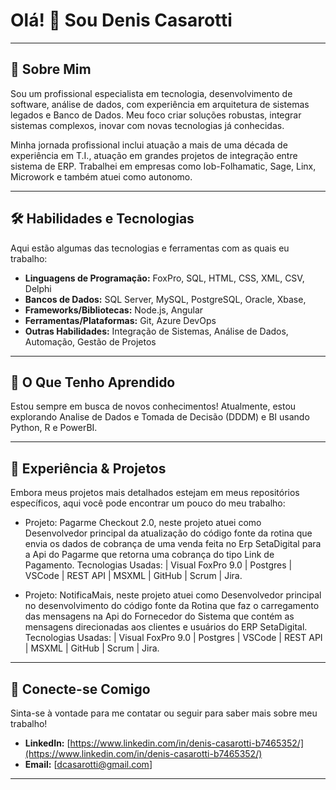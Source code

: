 # Olá! 👋 Sou Denis Casarotti

---

## 🚀 Sobre Mim

Sou um profissional especialista em tecnologia, desenvolvimento de software, análise de dados, com experiência em arquitetura de sistemas legados e Banco de Dados. Meu foco criar soluções robustas, integrar sistemas complexos, inovar com novas tecnologias já conhecidas.

Minha jornada profissional inclui atuação a mais de uma década de experiência em T.I., atuação em grandes projetos de integração entre sistema de ERP. Trabalhei em empresas como Iob-Folhamatic, Sage, Linx, Microwork e também atuei como autonomo.

---

## 🛠️ Habilidades e Tecnologias

Aqui estão algumas das tecnologias e ferramentas com as quais eu trabalho:

* **Linguagens de Programação:** FoxPro, SQL, HTML, CSS, XML, CSV, Delphi
* **Bancos de Dados:** SQL Server, MySQL, PostgreSQL, Oracle, Xbase, 
* **Frameworks/Bibliotecas:** Node.js, Angular
* **Ferramentas/Plataformas:** Git, Azure DevOps
* **Outras Habilidades:** Integração de Sistemas, Análise de Dados, Automação, Gestão de Projetos

---

## 🌱 O Que Tenho Aprendido

Estou sempre em busca de novos conhecimentos! Atualmente, estou explorando Analise de Dados e Tomada de Decisão (DDDM) e BI usando Python, R e PowerBI.

---

## 💼 Experiência & Projetos

Embora meus projetos mais detalhados estejam em meus repositórios específicos, aqui você pode encontrar um pouco do meu trabalho:

* Projeto: Pagarme Checkout 2.0, neste projeto atuei como Desenvolvedor principal da atualização do código fonte da rotina que envia os dados de cobrança de uma venda feita no Erp SetaDigital para a Api do Pagarme que          retorna uma cobrança do tipo Link de Pagamento.
  Tecnologias Usadas: | Visual FoxPro 9.0 | Postgres | VSCode | REST API | MSXML | GitHub | Scrum | Jira.

* Projeto: NotificaMais, neste projeto atuei como Desenvolvedor principal no desenvolvimento do código fonte da Rotina que faz o carregamento das mensagens na Api do Fornecedor do Sistema que contém as mensagens                direcionadas aos clientes e usuários do ERP SetaDigital.
  Tecnologias Usadas: | Visual FoxPro 9.0 | Postgres | VSCode | REST API | MSXML | GitHub | Scrum | Jira.

---

## 🤝 Conecte-se Comigo

Sinta-se à vontade para me contatar ou seguir para saber mais sobre meu trabalho!

* **LinkedIn:** [https://www.linkedin.com/in/denis-casarotti-b7465352/](https://www.linkedin.com/in/denis-casarotti-b7465352/)
* **Email:** [dcasarotti@gmail.com]
---
